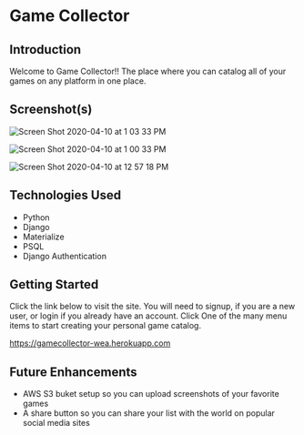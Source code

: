 # Game Collector

## Introduction
Welcome to Game Collector!!  The place where you can catalog all of your games on any platform in one place.

## Screenshot(s)
![Screen Shot 2020-04-10 at 1 03 33 PM](https://user-images.githubusercontent.com/52508868/79019701-cceb3c00-7b2b-11ea-9f88-8e914c35d998.png)

![Screen Shot 2020-04-10 at 1 00 33 PM](https://user-images.githubusercontent.com/52508868/79019734-da082b00-7b2b-11ea-930d-da3166e9b163.png)

![Screen Shot 2020-04-10 at 12 57 18 PM](https://user-images.githubusercontent.com/52508868/79019762-e8eedd80-7b2b-11ea-9320-fcef50eb3505.png)

## Technologies Used
- Python
- Django
- Materialize
- PSQL
- Django Authentication

## Getting Started
Click the link below to visit the site.  You will need to signup, if you are a new user, or login if you already have an account.  Click One of the many menu items to start creating your personal game catalog.

https://gamecollector-wea.herokuapp.com

## Future Enhancements
- AWS S3 buket setup so you can upload screenshots of your favorite games
- A share button so you can share your list with the world on popular social media sites